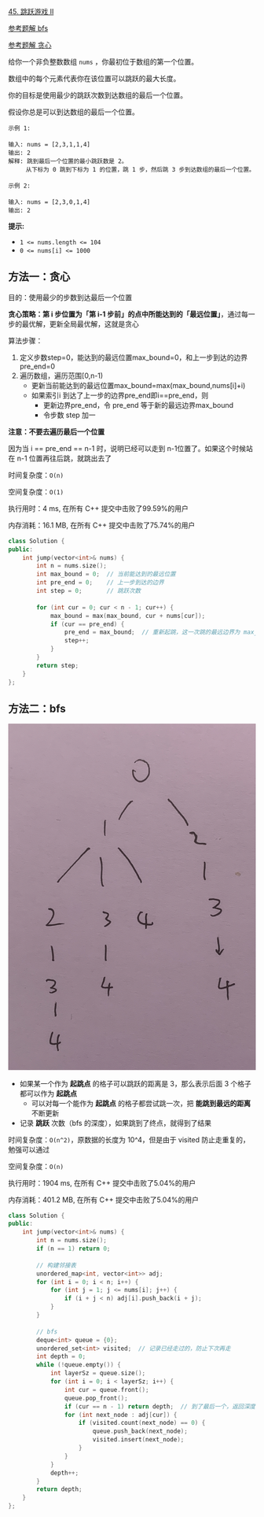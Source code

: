 [45. 跳跃游戏 II](https://leetcode-cn.com/problems/jump-game-ii/)

[参考题解 bfs](https://leetcode-cn.com/problems/jump-game-ii/solution/xiang-jie-dp-tan-xin-shuang-zhi-zhen-jie-roh4/)

[参考题解 贪心](https://leetcode-cn.com/problems/jump-game-ii/solution/tan-xin-suan-fa-zhu-xing-jie-shi-python3-by-zhu_sh/)

给你一个非负整数数组 `nums` ，你最初位于数组的第一个位置。

数组中的每个元素代表你在该位置可以跳跃的最大长度。

你的目标是使用最少的跳跃次数到达数组的最后一个位置。

假设你总是可以到达数组的最后一个位置。

```
示例 1:

输入: nums = [2,3,1,1,4]
输出: 2
解释: 跳到最后一个位置的最小跳跃数是 2。
     从下标为 0 跳到下标为 1 的位置，跳 1 步，然后跳 3 步到达数组的最后一个位置。

示例 2:

输入: nums = [2,3,0,1,4]
输出: 2

```

**提示:**

- `1 <= nums.length <= 104`
- `0 <= nums[i] <= 1000`



## 方法一：贪心

目的：使用最少的步数到达最后一个位置

**贪心策略：第 i 步位置为「第 i-1 步前」的点中所能达到的「最远位置」**，通过每一步的最优解，更新全局最优解，这就是贪心

算法步骤：

1. 定义步数step=0，能达到的最远位置max_bound=0，和上一步到达的边界pre_end=0
2. 遍历数组，遍历范围[0,n-1)
   - 更新当前能达到的最远位置max_bound=max(max_bound,nums[i]+i)
   - 如果索引i 到达了上一步的边界pre_end即i==pre_end，则
     - 更新边界pre_end，令 pre_end 等于新的最远边界max_bound
     - 令步数 step 加一

**注意：不要去遍历最后一个位置**

因为当 i == pre_end == n-1 时，说明已经可以走到 n-1位置了。如果这个时候站在 n-1 位置再往后跳，就跳出去了

时间复杂度：`O(n)`

空间复杂度：`O(1)`

执行用时：4 ms, 在所有 C++ 提交中击败了99.59%的用户

内存消耗：16.1 MB, 在所有 C++ 提交中击败了75.74%的用户

```cpp
class Solution {
public:
    int jump(vector<int>& nums) {
        int n = nums.size();
        int max_bound = 0;  // 当前能达到的最远位置
        int pre_end = 0;    // 上一步到达的边界
        int step = 0;       // 跳跃次数

        for (int cur = 0; cur < n - 1; cur++) {
            max_bound = max(max_bound, cur + nums[cur]);
            if (cur == pre_end) {
                pre_end = max_bound;  // 重新起跳，这一次跳的最远边界为 max_bound
                step++;
            }
        }
        return step;
    }
};
```

## 方法二：bfs

![](../../img/45.png)

- 如果某一个作为 **起跳点** 的格子可以跳跃的距离是 3，那么表示后面 3 个格子都可以作为 **起跳点**
  - 可以对每一个能作为 **起跳点** 的格子都尝试跳一次，把 **能跳到最远的距离** 不断更新
- 记录 **跳跃** 次数（bfs 的深度），如果跳到了终点，就得到了结果

时间复杂度：`O(n^2)`，原数据的长度为 10^4，但是由于 visited 防止走重复的，勉强可以通过

空间复杂度：`O(n)`

执行用时：1904 ms, 在所有 C++ 提交中击败了5.04%的用户

内存消耗：401.2 MB, 在所有 C++ 提交中击败了5.04%的用户

```cpp
class Solution {
public:
    int jump(vector<int>& nums) {
        int n = nums.size();
        if (n == 1) return 0;

        // 构建邻接表
        unordered_map<int, vector<int>> adj;
        for (int i = 0; i < n; i++) {
            for (int j = 1; j <= nums[i]; j++) {
                if (i + j < n) adj[i].push_back(i + j);
            }
        }

        // bfs
        deque<int> queue = {0};
        unordered_set<int> visited;  // 记录已经走过的，防止下次再走
        int depth = 0;
        while (!queue.empty()) {
            int layerSz = queue.size();
            for (int i = 0; i < layerSz; i++) {
                int cur = queue.front();
                queue.pop_front();
                if (cur == n - 1) return depth;  // 到了最后一个，返回深度
                for (int next_node : adj[cur]) {
                    if (visited.count(next_node) == 0) {
                        queue.push_back(next_node);
                        visited.insert(next_node);
                    }
                }
            }
            depth++;
        }
        return depth;
    }
};
```

